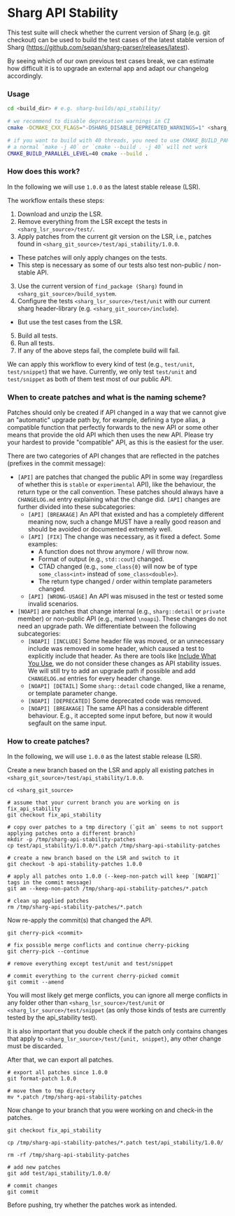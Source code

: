 # Sharg API Stability

This test suite will check whether the current version of Sharg (e.g. git checkout) can be used to build the test cases
of the latest stable version of Sharg (https://github.com/seqan/sharg-parser/releases/latest).

By seeing which of our own previous test cases break, we can estimate how difficult it is to upgrade an external app and
adapt our changelog accordingly.

### Usage

```bash
cd <build_dir> # e.g. sharg-builds/api_stability/

# we recommend to disable deprecation warnings in CI
cmake -DCMAKE_CXX_FLAGS="-DSHARG_DISABLE_DEPRECATED_WARNINGS=1" <sharg_git_checkout>

# if you want to build with 40 threads, you need to use CMAKE_BUILD_PARALLEL_LEVEL to specify the threads
# a normal `make -j 40` or `cmake --build . -j 40` will not work
CMAKE_BUILD_PARALLEL_LEVEL=40 cmake --build .
```

### How does this work?

In the following we will use `1.0.0` as the latest stable release (LSR).

The workflow entails these steps:
1. Download and unzip the LSR.
2. Remove everything from the LSR except the tests in `<sharg_lsr_source>/test/`.
3. Apply patches from the current git version on the LSR, i.e., patches found in
   `<sharg_git_source>/test/api_stability/1.0.0`.
  * These patches will only apply changes on the tests.
  * This step is necessary as some of our tests also test non-public / non-stable API.
3. Use the current version of `find_package (Sharg)` found in `<sharg_git_source>/build_system`.
4. Configure the tests `<sharg_lsr_source>/test/unit` with our current sharg header-library
   (e.g. `<sharg_git_source>/include`).
  * But use the test cases from the LSR.
5. Build all tests.
6. Run all tests.
7. If any of the above steps fail, the complete build will fail.

We can apply this workflow to every kind of test (e.g., `test/unit`, `test/snippet`) that we have.
Currently, we only test `test/unit` and `test/snippet` as both of them test most of our public API.

### When to create patches and what is the naming scheme?

Patches should only be created if API changed in a way that we cannot give an "automatic" upgrade path by, for example,
defining a type alias, a compatible function that perfectly forwards to the new API or some other means that provide the
old API which then uses the new API. Please try your hardest to provide "compatible" API, as this is the easiest for the
user.

There are two categories of API changes that are reflected in the patches (prefixes in the commit message):

* `[API]` are patches that changed the public API in some way (regardless of whether this is `stable` or `experimental`
  API), like the behaviour, the return type or the call convention. These patches should always have a `CHANGELOG.md`
  entry explaining what the change did. `[API]` changes are further divided into these subcategories:
  * `[API] [BREAKAGE]` An API that existed and has a completely different meaning now, such a change MUST have a really
    good reason and should be avoided or documented extremely well.
  * `[API] [FIX]` The change was necessary, as it fixed a defect. Some examples:
    * A function does not throw anymore / will throw now.
    * Format of output (e.g., `std::cout`) changed.
    * CTAD changed (e.g., `some_class{0}` will now be of type `some_class<int>` instead of `some_class<double>`).
    * The return type changed / order within template parameters changed.
  * `[API] [WRONG-USAGE]` An API was misused in the test or tested some invalid scenarios.
* `[NOAPI]` are patches that change internal (e.g., `sharg::detail` or `private` member) or non-public API (e.g.,
  marked `\noapi`). These changes do not need an upgrade path. We differentiate between the following subcategories:
  * `[NOAPI] [INCLUDE]` Some header file was moved, or an unnecessary include was removed in some header,
    which caused a test to explicitly include that header. As there are tools like [Include What You
    Use](https://github.com/include-what-you-use/include-what-you-use), we do not consider these changes as API
    stability issues. We will still try to add an upgrade path if possible and add `CHANGELOG.md` entries
    for every header change.
  * `[NOAPI] [DETAIL]` Some `sharg::detail` code changed, like a rename, or template parameter change.
  * `[NOAPI] [DEPRECATED]` Some deprecated code was removed.
  * `[NOAPI] [BREAKAGE]` The same API has a considerable different behaviour. E.g., it accepted some
    input before, but now it would segfault on the same input.


### How to create patches?

In the following, we will use `1.0.0` as the latest stable release (LSR).

Create a new branch based on the LSR and apply all existing patches in `<sharg_git_source>/test/api_stability/1.0.0`.

```
cd <sharg_git_source>

# assume that your current branch you are working on is fix_api_stability
git checkout fix_api_stability

# copy over patches to a tmp directory (`git am` seems to not support applying patches onto a different branch)
mkdir -p /tmp/sharg-api-stability-patches
cp test/api_stability/1.0.0/*.patch /tmp/sharg-api-stability-patches

# create a new branch based on the LSR and switch to it
git checkout -b api-stability-patches 1.0.0

# apply all patches onto 1.0.0 (--keep-non-patch will keep `[NOAPI]` tags in the commit message)
git am --keep-non-patch /tmp/sharg-api-stability-patches/*.patch

# clean up applied patches
rm /tmp/sharg-api-stability-patches/*.patch
```

Now re-apply the commit(s) that changed the API.

```
git cherry-pick <commit>

# fix possible merge conflicts and continue cherry-picking
git cherry-pick --continue

# remove everything except test/unit and test/snippet

# commit everything to the current cherry-picked commit
git commit --amend
```

You will most likely get merge conflicts, you can ignore all merge conflicts in any folder other than
`<sharg_lsr_source>/test/unit` or `<sharg_lsr_source>/test/snippet` (as only those kinds of tests are currently
tested by the api_stability test).

It is also important that you double check if the patch only contains changes that apply to
`<sharg_lsr_source>/test/{unit, snippet}`, any other change must be discarded.

After that, we can export all patches.

```
# export all patches since 1.0.0
git format-patch 1.0.0

# move them to tmp directory
mv *.patch /tmp/sharg-api-stability-patches
```

Now change to your branch that you were working on and check-in the patches.

```
git checkout fix_api_stability

cp /tmp/sharg-api-stability-patches/*.patch test/api_stability/1.0.0/

rm -rf /tmp/sharg-api-stability-patches

# add new patches
git add test/api_stability/1.0.0/

# commit changes
git commit
```

Before pushing, try whether the patches work as intended.
